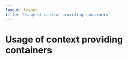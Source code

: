 ```yaml
---
layout: layout
title: "Usage of context providing containers"
---
```


# Usage of context providing containers

